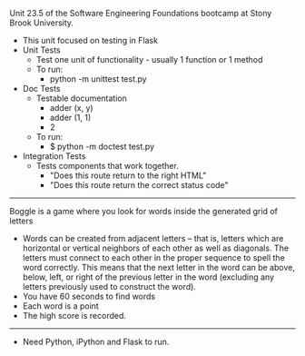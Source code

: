 Unit 23.5 of the Software Engineering Foundations bootcamp at Stony Brook University.
- This unit focused on testing in Flask
- Unit Tests
    - Test one unit of functionality - usually 1 function or 1 method
    - To run:
        - python -m unittest test.py
- Doc Tests
    - Testable documentation
        - adder (x, y)
        - adder (1, 1)
        - 2
    - To run:
        - $ python -m doctest test.py
- Integration Tests
    - Tests components that work together.
        - "Does this route return to the right HTML"
        - "Does this route return the correct status code"

_______________________________________________________________
Boggle is a game where you look for words inside the generated grid of letters
- Words can be created from adjacent letters – that is, letters which are horizontal or vertical neighbors of each other as well as diagonals. The letters must connect to each other in the proper sequence to spell the word correctly. This means that the next letter in the word can be above, below, left, or right of the previous letter in the word (excluding any letters previously used to construct the word). 
- You have 60 seconds to find words
- Each word is a point
- The high score is recorded.

______________________________________________________________________
- Need Python, iPython and Flask to run.